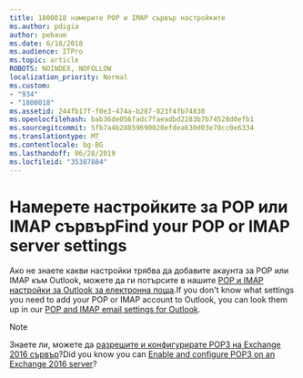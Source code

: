 ```yaml
---
title: 1800018 намерите POP и IMAP сървър настройките
ms.author: pdigia
author: pebaum
ms.date: 6/18/2018
ms.audience: ITPro
ms.topic: article
ROBOTS: NOINDEX, NOFOLLOW
localization_priority: Normal
ms.custom:
- "934"
- "1800018"
ms.assetid: 244fb17f-f0e3-474a-b287-023f4fb74830
ms.openlocfilehash: bab36de056fadc7faeadbd2283b7b74528d0efb1
ms.sourcegitcommit: 5fb7a4b28859690020efdea630d03e70cc0e6334
ms.translationtype: MT
ms.contentlocale: bg-BG
ms.lasthandoff: 06/28/2019
ms.locfileid: "35387884"
---
```

# <a name="find-your-pop-or-imap-server-settings"></a><span data-ttu-id="00679-102">Намерете настройките за POP или IMAP сървър</span><span class="sxs-lookup"><span data-stu-id="00679-102">Find your POP or IMAP server settings</span></span>

<span data-ttu-id="00679-103">Ако не знаете какви настройки трябва да добавите акаунта за POP или IMAP към Outlook, можете да ги потърсите в нашите [POP и IMAP настройки за Outlook за електронна поща](https://support.office.com/article/8361e398-8af4-4e97-b147-6c6c4ac95353.aspx).</span><span class="sxs-lookup"><span data-stu-id="00679-103">If you don't know what settings you need to add your POP or IMAP account to Outlook, you can look them up in our [POP and IMAP email settings for Outlook](https://support.office.com/article/8361e398-8af4-4e97-b147-6c6c4ac95353.aspx).</span></span>
  
> [!NOTE]
> <span data-ttu-id="00679-104">Знаете ли, можете да [разрешите и конфигурирате POP3 на Exchange 2016 сървър](https://technet.microsoft.com/library/bb124934%28v=exchg.160%29.aspx)?</span><span class="sxs-lookup"><span data-stu-id="00679-104">Did you know you can [Enable and configure POP3 on an Exchange 2016 server](https://technet.microsoft.com/library/bb124934%28v=exchg.160%29.aspx)?</span></span>
  